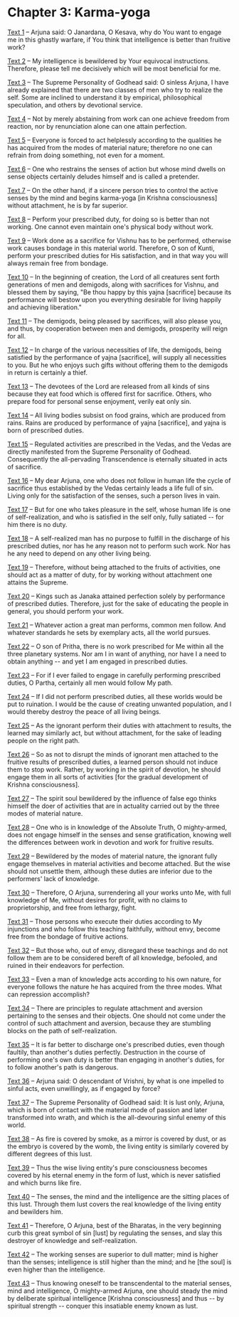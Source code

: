 # Chapter 3: Karma-yoga

[Text 1](1.md) – Arjuna said: O Janardana, O Kesava, why do You want to engage me in this ghastly warfare, if You think that intelligence is better than fruitive work?

[Text 2](2.md) – My intelligence is bewildered by Your equivocal instructions. Therefore, please tell me decisively which will be most beneficial for me.

[Text 3](3.md) – The Supreme Personality of Godhead said: O sinless Arjuna, I have already explained that there are two classes of men who try to realize the self. Some are inclined to understand it by empirical, philosophical speculation, and others by devotional service.

[Text 4](4.md) – Not by merely abstaining from work can one achieve freedom from reaction, nor by renunciation alone can one attain perfection.

[Text 5](5.md) – Everyone is forced to act helplessly according to the qualities he has acquired from the modes of material nature; therefore no one can refrain from doing something, not even for a moment.

[Text 6](6.md) – One who restrains the senses of action but whose mind dwells on sense objects certainly deludes himself and is called a pretender.

[Text 7](7.md) – On the other hand, if a sincere person tries to control the active senses by the mind and begins karma-yoga [in Krishna consciousness] without attachment, he is by far superior.

[Text 8](8.md) – Perform your prescribed duty, for doing so is better than not working. One cannot even maintain one's physical body without work.

[Text 9](9.md) – Work done as a sacrifice for Vishnu has to be performed, otherwise work causes bondage in this material world. Therefore, O son of Kunti, perform your prescribed duties for His satisfaction, and in that way you will always remain free from bondage.

[Text 10](10.md) – In the beginning of creation, the Lord of all creatures sent forth generations of men and demigods, along with sacrifices for Vishnu, and blessed them by saying, "Be thou happy by this yajna [sacrifice] because its performance will bestow upon you everything desirable for living happily and achieving liberation."

[Text 11](11.md) – The demigods, being pleased by sacrifices, will also please you, and thus, by cooperation between men and demigods, prosperity will reign for all.

[Text 12](12.md) – In charge of the various necessities of life, the demigods, being satisfied by the performance of yajna [sacrifice], will supply all necessities to you. But he who enjoys such gifts without offering them to the demigods in return is certainly a thief.

[Text 13](13.md) – The devotees of the Lord are released from all kinds of sins because they eat food which is offered first for sacrifice. Others, who prepare food for personal sense enjoyment, verily eat only sin.

[Text 14](14.md) – All living bodies subsist on food grains, which are produced from rains. Rains are produced by performance of yajna [sacrifice], and yajna is born of prescribed duties.

[Text 15](15.md) – Regulated activities are prescribed in the Vedas, and the Vedas are directly manifested from the Supreme Personality of Godhead. Consequently the all-pervading Transcendence is eternally situated in acts of sacrifice.

[Text 16](16.md) – My dear Arjuna, one who does not follow in human life the cycle of sacrifice thus established by the Vedas certainly leads a life full of sin. Living only for the satisfaction of the senses, such a person lives in vain.

[Text 17](17.md) – But for one who takes pleasure in the self, whose human life is one of self-realization, and who is satisfied in the self only, fully satiated -- for him there is no duty.

[Text 18](18.md) – A self-realized man has no purpose to fulfill in the discharge of his prescribed duties, nor has he any reason not to perform such work. Nor has he any need to depend on any other living being.

[Text 19](19.md) – Therefore, without being attached to the fruits of activities, one should act as a matter of duty, for by working without attachment one attains the Supreme.

[Text 20](20.md) – Kings such as Janaka attained perfection solely by performance of prescribed duties. Therefore, just for the sake of educating the people in general, you should perform your work.

[Text 21](21.md) – Whatever action a great man performs, common men follow. And whatever standards he sets by exemplary acts, all the world pursues.

[Text 22](22.md) – O son of Pritha, there is no work prescribed for Me within all the three planetary systems. Nor am I in want of anything, nor have I a need to obtain anything -- and yet I am engaged in prescribed duties.

[Text 23](23.md) – For if I ever failed to engage in carefully performing prescribed duties, O Partha, certainly all men would follow My path.

[Text 24](24.md) – If I did not perform prescribed duties, all these worlds would be put to ruination. I would be the cause of creating unwanted population, and I would thereby destroy the peace of all living beings.

[Text 25](25.md) – As the ignorant perform their duties with attachment to results, the learned may similarly act, but without attachment, for the sake of leading people on the right path.

[Text 26](26.md) – So as not to disrupt the minds of ignorant men attached to the fruitive results of prescribed duties, a learned person should not induce them to stop work. Rather, by working in the spirit of devotion, he should engage them in all sorts of activities [for the gradual development of Krishna consciousness].

[Text 27](27.md) – The spirit soul bewildered by the influence of false ego thinks himself the doer of activities that are in actuality carried out by the three modes of material nature.

[Text 28](28.md) – One who is in knowledge of the Absolute Truth, O mighty-armed, does not engage himself in the senses and sense gratification, knowing well the differences between work in devotion and work for fruitive results.

[Text 29](29.md) – Bewildered by the modes of material nature, the ignorant fully engage themselves in material activities and become attached. But the wise should not unsettle them, although these duties are inferior due to the performers' lack of knowledge.

[Text 30](30.md) – Therefore, O Arjuna, surrendering all your works unto Me, with full knowledge of Me, without desires for profit, with no claims to proprietorship, and free from lethargy, fight.

[Text 31](31.md) – Those persons who execute their duties according to My injunctions and who follow this teaching faithfully, without envy, become free from the bondage of fruitive actions.

[Text 32](32.md) – But those who, out of envy, disregard these teachings and do not follow them are to be considered bereft of all knowledge, befooled, and ruined in their endeavors for perfection.

[Text 33](33.md) – Even a man of knowledge acts according to his own nature, for everyone follows the nature he has acquired from the three modes. What can repression accomplish?

[Text 34](34.md) – There are principles to regulate attachment and aversion pertaining to the senses and their objects. One should not come under the control of such attachment and aversion, because they are stumbling blocks on the path of self-realization.

[Text 35](35.md) – It is far better to discharge one's prescribed duties, even though faultily, than another's duties perfectly. Destruction in the course of performing one's own duty is better than engaging in another's duties, for to follow another's path is dangerous.

[Text 36](36.md) – Arjuna said: O descendant of Vrishni, by what is one impelled to sinful acts, even unwillingly, as if engaged by force?

[Text 37](37.md) – The Supreme Personality of Godhead said: It is lust only, Arjuna, which is born of contact with the material mode of passion and later transformed into wrath, and which is the all-devouring sinful enemy of this world.

[Text 38](38.md) – As fire is covered by smoke, as a mirror is covered by dust, or as the embryo is covered by the womb, the living entity is similarly covered by different degrees of this lust.

[Text 39](39.md) – Thus the wise living entity's pure consciousness becomes covered by his eternal enemy in the form of lust, which is never satisfied and which burns like fire.

[Text 40](40.md) – The senses, the mind and the intelligence are the sitting places of this lust. Through them lust covers the real knowledge of the living entity and bewilders him.

[Text 41](41.md) – Therefore, O Arjuna, best of the Bharatas, in the very beginning curb this great symbol of sin [lust] by regulating the senses, and slay this destroyer of knowledge and self-realization.

[Text 42](42.md) – The working senses are superior to dull matter; mind is higher than the senses; intelligence is still higher than the mind; and he [the soul] is even higher than the intelligence.

[Text 43](43.md) – Thus knowing oneself to be transcendental to the material senses, mind and intelligence, O mighty-armed Arjuna, one should steady the mind by deliberate spiritual intelligence [Krishna consciousness] and thus -- by spiritual strength -- conquer this insatiable enemy known as lust.

